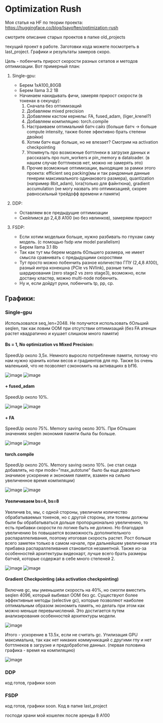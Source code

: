 # Optimization Rush
Моя статья на HF по теории проекта: https://huggingface.co/blog/Isayoften/optimization-rush

смотрите описание старых проектов в папке old_projects

текущий проект в работе. Заготовки кода можете посмотреть в last_project. Графики и результаты замеров скоро.

Цель - побенчить прирост скорости разных сетапов и методов оптимизации. Вот примерный план:
1. Single-gpu:
    - Берем 1xA100_80GB
    - Берем llama 3.2 1B
    - Начинаем накидывать фичи, замеряя прирост скорости (в токенах в секунду):
        1. Сначала без оптимизаций
        2. Добавляем mixed precision
        3. Добавляем кастом кернелы: FA, fused_adam, (liger_krenel?)
        4. Добавляем компиляцию: torch.compile
        5. Настраиваем оптимальний батч сайз (больше батч -> больше compute intensity, также более эфективно брать степени двойки)
        6. Хотим батч еще больше, но не влезает? Смотрим на activation checkpointing
        7. Упомянуть про возможные боттлнеки в загрузке данных и рассказать про num_workers и pin_memory в dataloader. (в нашем случае боттлнеков нет, можно не замерять это)
        8. Прочие возможные оптимизации, выходящие за рамки этого проекта: efficient seq packing(мы и так рандомные данные генерим максимального одинакового размера), quantization (например 8bit_adam), lora(только для файнтюна), gradient accumulation (не могу назвать это оптимизацией, скорее равносильный трейдофф времени и памяти)

2. DDP:
    - Оставляем все предыдущие оптимизации
    - Скейлимся до 2,4,8 A100 (но без нвлинков), замеряем прирост

3. FSDP:
    - Если хотим модельки больше, нужно разбивать по гпухам саму модель. (с помощью fsdp или model parallelism)
    - Берем llama 3.1 8b
    - Так как тут мы берем модель бОльшего размера, не имеет смысла сравнивать с предыдущими скоростями
    - Тут просто можно побенчить разное количество ГПУ (2,4,8 A100), разный интра конекшна (PCIe vs NVlink), разные типы шардирования (zero stage2 vs zero stage3), возможно, если достану кластер, можно multi-node побенчить. 
    - Ну и, если дойдут руки, побенчить tp, pp, cp. 




## Графики:
### Single-gpu
Использовался seq_len=2048. Не получится использовать бОльший seqlen, так как ловим OOM при отсутствии оптимизаций (без FA атеншн растет квадратично и кушает слишком много памяти)
#### Bs = 1, No optimization vs Mixed Precision:
SpeedUp около 3,5x. Немного выросло потребление памяти, потому что нам нужно хранить копии весов и градиентов для mp. Также bs очень маленький, что не позволяет сэкономить на активациях в bf16. 


![image](https://github.com/user-attachments/assets/29e4ab43-87ee-4110-9bf1-08b15b78e3b4)
![image](https://github.com/user-attachments/assets/b58be689-d72d-4c99-89d8-f7bf6c2059a1)

#### + fused_adam
SpeedUp около 10%.

![image](https://github.com/user-attachments/assets/ca83e114-2405-44ff-ac2c-7e9a0a0045fb)
![image](https://github.com/user-attachments/assets/2bb4e88a-573a-41dc-bf13-fcc19fef1abd)

#### + FA
SpeedUp около 75%. Memory saving около 30%. При бОльших значениях seqlen экономия памяти была бы больше. 

![image](https://github.com/user-attachments/assets/fcfde204-3391-4818-b12f-c6034f0995d0)
![image](https://github.com/user-attachments/assets/2cddf882-5244-4eaa-b521-163da3f6def5)

#### torch.compile
SpeedUp около 20%. Memory saving около 10%. (не стал сюда добавлять, но при mode="max_autotune" было бы еще довольно значимое ускорение и экономия памяти, взамен на сильно увеличенное время компиляции)

![image](https://github.com/user-attachments/assets/205d2688-7e6a-490f-8b09-5e92577c5daa)
![image](https://github.com/user-attachments/assets/4b44379f-440a-49f6-a6e0-5c22b0889d32)

#### Увеличиваем bs=4, bs=8
Увеличив bs, мы, с одной стороны, увеличили количество обрабатываемых токенов, но с другой стороны, эти токены должны были бы обрабатываться дольше пропорционально увеличению, то есть прибавки скорости по логике быть не должно. Но благодаря увеличению bs повышается возможность дополнительного распараллеливания, поэтому итоговая скорость растет. Рост больше всего заметен только в самом начале, при дальнейшем увеличении эта прибавка распараллеливания становится незаметной. Также из-за особенностей архитектуры видеокарт, лучше всего брать размеры батчей, которые содержат в себе много степеней 2.  

![image](https://github.com/user-attachments/assets/908bc824-d588-4ab7-b887-077ae909105b)
![image](https://github.com/user-attachments/assets/5eb93098-5062-49de-9f62-4946f77f3bb5)

#### Gradient Checkpointing (aka activation checkpointing) 
Включив gc, мы уменьшили скорость на 40%, но смогли вместить seqlen 4096, который выбивал OOM без gc. Существуют более эффективные методы (selective gc), которые позволяют наиболее оптимальным образом экономить память, но делать при этом как можно меньше перевычислений. Это достигается путем анализирования особенностей архитектуры модели. 

![image](https://github.com/user-attachments/assets/02748470-c602-4558-9867-a2c93d3597b8)

Итого - ускорение в 13.5x, если не считать gc. Утилизация GPU максимальна, так как нет никаких коммуникаций с другими гпу и нет боттлнеков в загрузке и предобработке данных. (первая половина графика - время на компиляцию)

![image](https://github.com/user-attachments/assets/173a474f-f9d5-47b6-b3f7-f1d0cfe0e053)


### DDP
код готов, графики soon
### FSDP
код готов, графики soon. Код в папке last_project


господи храни мой кошелек после аренды 8 A100













   
   




